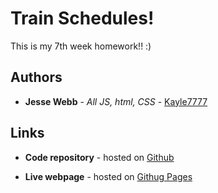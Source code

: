# Train Schedules!

This is my 7th week homework!! :)

## Authors

* **Jesse Webb** - *All JS, html, CSS* - [Kayle7777](https://github.com/kayle7777)

## Links

* **Code repository** - hosted on [Github][github Repo]

* **Live webpage** - hosted on [Githug Pages][github Pages]

[github Repo]: https://github.com/Kayle7777/trainSchedulesHomework
[github Pages]: https://kayle7777.github.io/trainSchedulesHomework/
